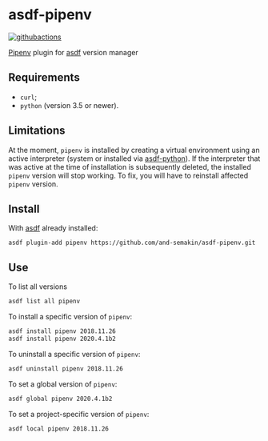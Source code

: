 # asdf-pipenv

[![githubactions](https://github.com/and-semakin/asdf-pipenv/workflows/build/badge.svg)](https://github.com/and-semakin/asdf-pipenv/actions)

[Pipenv](https://github.com/pypa/pipenv) plugin for [asdf](https://github.com/asdf-vm/asdf) version manager

## Requirements

* `curl`;
* `python` (version 3.5 or newer).

## Limitations

At the moment, `pipenv` is installed by creating a virtual environment
using an active interpreter (system or installed via
[asdf-python](https://github.com/danhper/asdf-python)).
If the interpreter that was active at the time of installation
is subsequently deleted, the installed `pipenv` version will stop working.
To fix, you will have to reinstall affected `pipenv` version.

## Install

With [asdf](https://asdf-vm.com/) already installed:

```
asdf plugin-add pipenv https://github.com/and-semakin/asdf-pipenv.git
```

## Use

To list all versions

```bash
asdf list all pipenv
```

To install a specific version of `pipenv`:

```bash
asdf install pipenv 2018.11.26
asdf install pipenv 2020.4.1b2
```

To uninstall a specific version of `pipenv`:

```bash
asdf uninstall pipenv 2018.11.26
```

To set a global version of `pipenv`:

```bash
asdf global pipenv 2020.4.1b2
```

To set a project-specific version of `pipenv`:

```bash
asdf local pipenv 2018.11.26
```
